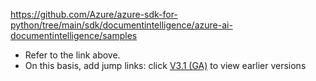 https://github.com/Azure/azure-sdk-for-python/tree/main/sdk/documentintelligence/azure-ai-documentintelligence/samples

- Refer to the link above.
- On this basis, add jump links: click  [V3.1 (GA)]()  to view earlier versions